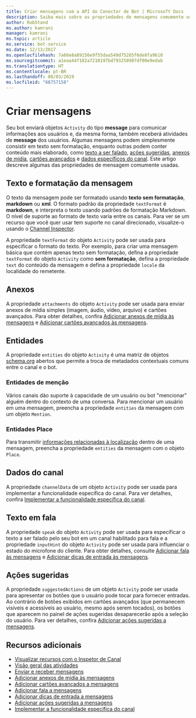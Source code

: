 ```yaml
---
title: Criar mensagens com a API do Conector de Bot | Microsoft Docs
description: Saiba mais sobre as propriedades de mensagens comumente usadas na API do Conector de Bot.
author: RobStand
ms.author: kamrani
manager: kamrani
ms.topic: article
ms.service: bot-service
ms.date: 12/13/2017
ms.openlocfilehash: 7a66e8a89156e9f55daa549d75285f6de8fa9610
ms.sourcegitcommit: a1eaa44f182a7210197bd793250907df00e9edab
ms.translationtype: HT
ms.contentlocale: pt-BR
ms.lasthandoff: 08/03/2019
ms.locfileid: "68757158"
---
```

# <a name="create-messages"></a>Criar mensagens

Seu bot enviará objetos `Activity` do tipo **message** para comunicar informações aos usuários e, da mesma forma, também receberá atividades de **message** dos usuários. Algumas mensagens podem simplesmente consistir em texto sem formatação, enquanto outras podem conter conteúdo mais elaborado, como [texto a ser falado](bot-framework-rest-connector-text-to-speech.md), [ações sugeridas](bot-framework-rest-connector-add-suggested-actions.md), [anexos de mídia](bot-framework-rest-connector-add-media-attachments.md), [cartões avançados](bot-framework-rest-connector-add-rich-cards.md) e [dados específicos do canal](bot-framework-rest-connector-channeldata.md). Este artigo descreve algumas das propriedades de mensagem comumente usadas.

## <a name="message-text-and-formatting"></a>Texto e formatação da mensagem

O texto da mensagem pode ser formatado usando **texto sem formatação**, **markdown** ou **xml**. O formato padrão da propriedade `textFormat` é **markdown**, e interpreta o texto usando padrões de formatação Markdown. O nível de suporte ao formato de texto varia entre os canais. Para ver se um recurso que você quer usar tem suporte no canal direcionado, visualize-o usando o [Channel Inspector][ChannelInspector]. 

A propriedade `textFormat` do objeto `Activity` pode ser usada para especificar o formato do texto. Por exemplo, para criar uma mensagem básica que contém apenas texto sem formatação, defina a propriedade `textFormat` do objeto `Activity` como **sem formatação**, defina a propriedade `text` do conteúdo da mensagem e defina a propriedade `locale` da localidade do remetente. 

## <a name="attachments"></a>Anexos

A propriedade `attachments` do objeto `Activity` pode ser usada para enviar anexos de mídia simples (imagem, áudio, vídeo, arquivo) e cartões avançados. Para obter detalhes, confira [Adicionar anexos de mídia às mensagens](bot-framework-rest-connector-add-media-attachments.md) e [Adicionar cartões avançados às mensagens](bot-framework-rest-connector-add-rich-cards.md).

## <a name="entities"></a>Entidades

A propriedade `entities` do objeto `Activity` é uma matriz de objetos <a href="http://schema.org/" target="_blank">schema.org</a> abertos que permite a troca de metadados contextuais comuns entre o canal e o bot.

### <a name="mention-entities"></a>Entidades de menção

Vários canais dão suporte à capacidade de um usuário ou bot "mencionar" alguém dentro do contexto de uma conversa. Para mencionar um usuário em uma mensagem, preencha a propriedade `entities` da mensagem com um objeto `Mention`. 

### <a name="place-entities"></a>Entidades Place

Para transmitir <a href="https://schema.org/Place" target="_blank">informações relacionadas à localização</a> dentro de uma mensagem, preencha a propriedade `entities` da mensagem com o objeto `Place`. 

## <a name="channel-data"></a>Dados do canal

A propriedade `channelData` de um objeto `Activity` pode ser usada para implementar a funcionalidade específica do canal. Para ver detalhes, confira [Implementar a funcionalidade específica do canal](bot-framework-rest-connector-channeldata.md).

## <a name="text-to-speech"></a>Texto em fala

A propriedade `speak` do objeto `Activity` pode ser usada para especificar o texto a ser falado pelo seu bot em um canal habilitado para fala e a propriedade `inputHint` do objeto `Activity` pode ser usada para influenciar o estado do microfone do cliente. Para obter detalhes, consulte [Adicionar fala às mensagens](bot-framework-rest-connector-text-to-speech.md) e [Adicionar dicas de entrada às mensagens](bot-framework-rest-connector-add-input-hints.md).

## <a name="suggested-actions"></a>Ações sugeridas

A propriedade `suggestedActions` de um objeto `Activity` pode ser usada para apresentar os botões que o usuário pode tocar para fornecer entradas. Ao contrário de botões exibidos em cartões avançados (que permanecem visíveis e acessíveis ao usuário, mesmo após serem tocados), os botões que aparecem no painel de ações sugeridas desaparecerão após a seleção do usuário. Para ver detalhes, confira [Adicionar ações sugeridas a mensagens](bot-framework-rest-connector-add-suggested-actions.md).

## <a name="additional-resources"></a>Recursos adicionais

- [Visualizar recursos com o Inspetor de Canal][ChannelInspector]
- [Visão geral das atividades](bot-framework-rest-connector-activities.md)
- [Enviar e receber mensagens](bot-framework-rest-connector-send-and-receive-messages.md)
- [Adicionar anexos de mídia às mensagens](bot-framework-rest-connector-add-media-attachments.md)
- [Adicionar cartões avançados a mensagens](bot-framework-rest-connector-add-rich-cards.md)
- [Adicionar fala a mensagens](bot-framework-rest-connector-text-to-speech.md)
- [Adicionar dicas de entrada a mensagens](bot-framework-rest-connector-add-input-hints.md)
- [Adicionar ações sugeridas a mensagens](bot-framework-rest-connector-add-suggested-actions.md)
- [Implementar a funcionalidade específica do canal](bot-framework-rest-connector-channeldata.md)

[ChannelInspector]: ../bot-service-channel-inspector.md
[textFormating]: ../bot-service-channel-inspector.md#text-formatting
